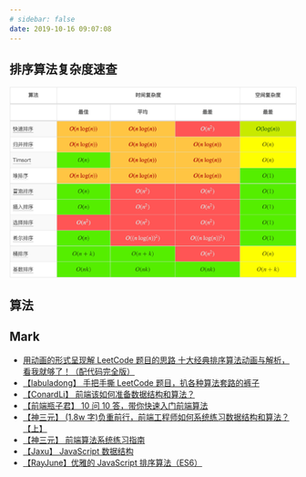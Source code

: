 ```yaml
---
# sidebar: false
date: 2019-10-16 09:07:08
---
```


## 排序算法复杂度速查

![](../../assets/algorithm/complexity/sort.png)

## 算法

<MainIndex path='algorithm' />

## Mark

- [用动画的形式呈现解 LeetCode 题目的思路 十大经典排序算法动画与解析，看我就够了！（配代码完全版）](https://github.com/MisterBooo/LeetCodeAnimation)
- [【labuladong】 手把手撕 LeetCode 题目，扒各种算法套路的裤子](https://github.com/labuladong/fucking-algorithm)
- [【ConardLi】 前端该如何准备数据结构和算法？](https://juejin.im/post/5d5b307b5188253da24d3cd1)
- [【前端瓶子君】 10 问 10 答，带你快速入门前端算法](https://juejin.im/post/5e92f8bcf265da47f60eb3b1)
- [【神三元】 (1.8w 字)负重前行，前端工程师如何系统练习数据结构和算法？【上】](https://juejin.im/post/5e2f88156fb9a02fdd38a184)
- [【神三元】 前端算法系统练习指南](http://47.98.159.95/leetcode-js/nav/)
- [【Jaxu】 JavaScript 数据结构](https://www.cnblogs.com/jaxu/tag/JavaScript%E6%95%B0%E6%8D%AE%E7%BB%93%E6%9E%84/)
- [【RayJune】优雅的 JavaScript 排序算法（ES6）](https://juejin.im/post/5ab62ec36fb9a028cf326c49)
